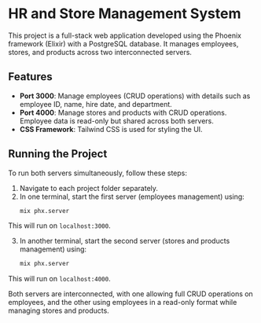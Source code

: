 # HR and Store Management System

This project is a full-stack web application developed using the Phoenix framework (Elixir) with a PostgreSQL database. It manages employees, stores, and products across two interconnected servers.

## Features

- **Port 3000**: Manage employees (CRUD operations) with details such as employee ID, name, hire date, and department.
- **Port 4000**: Manage stores and products with CRUD operations. Employee data is read-only but shared across both servers.
- **CSS Framework**: Tailwind CSS is used for styling the UI.

## Running the Project

To run both servers simultaneously, follow these steps:

1. Navigate to each project folder separately.
2. In one terminal, start the first server (employees management) using:
   ```bash
   mix phx.server
This will run on `localhost:3000`.

3. In another terminal, start the second server (stores and products management) using:
   ```bash
   mix phx.server
This will run on `localhost:4000`.

Both servers are interconnected, with one allowing full CRUD operations on employees, and the other using employees in a read-only format while managing stores and products.
